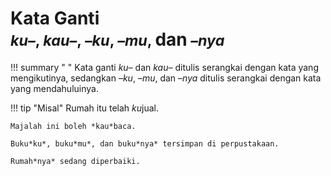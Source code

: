 # Kata Ganti <br><small>*ku–*, *kau–*, *–ku*, *–mu*, <big>dan</big> *–nya*</small>

!!! summary " "
    Kata ganti *ku–* dan *kau–* ditulis serangkai dengan kata yang mengikutinya, sedangkan *–ku*, *–mu*, dan *–nya* ditulis serangkai dengan kata yang mendahuluinya.

!!! tip "Misal"
    Rumah itu telah *ku*jual.

    Majalah ini boleh *kau*baca.

    Buku*ku*, buku*mu*, dan buku*nya* tersimpan di perpustakaan.

    Rumah*nya* sedang diperbaiki.


